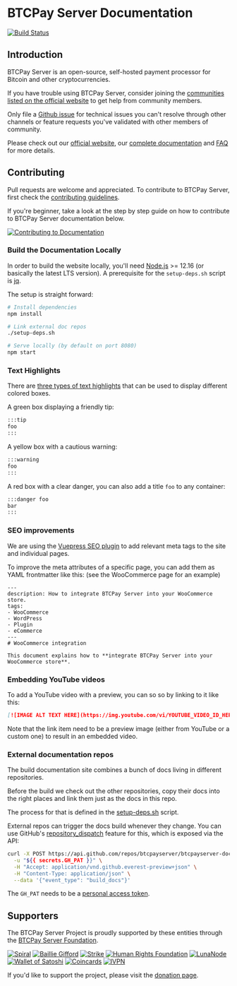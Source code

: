 # BTCPay Server Documentation

[![Build Status](https://github.com/btcpayserver/btcpayserver-doc/workflows/Node%20CI/badge.svg)](https://github.com/btcpayserver/btcpayserver-doc/actions?query=workflow%3A%22Node+CI%22)

## Introduction

BTCPay Server is an open-source, self-hosted payment processor for Bitcoin and other cryptocurrencies.

If you have trouble using BTCPay Server, consider joining the [communities listed on the official website](https://btcpayserver.org/#communityCTA) to get help from community members.

Only file a [Github issue](https://github.com/btcpayserver/btcpayserver/issues) for technical issues you can't resolve through other channels or feature requests you've validated with other members of community.

Please check out our [official website](https://btcpayserver.org/), our [complete documentation](https://github.com/btcpayserver/btcpayserver-doc) and [FAQ](https://github.com/btcpayserver/btcpayserver-doc/tree/master/FAQ#btcpay-frequently-asked-questions-and-common-issues) for more details.

## Contributing

Pull requests are welcome and appreciated. To contribute to BTCPay Server, first check the [contributing guidelines](docs/Contribute/README.md).

If you're beginner, take a look at the step by step guide on how to contribute to BTCPay Server documentation below.

[![Contributing to Documentation](https://img.youtube.com/vi/bSDROcdSSWw/mqdefault.jpg)](https://www.youtube.com/watch?v=bSDROcdSSWw 'How BTCPay Server Works')

### Build the Documentation Locally

In order to build the website locally, you'll need [Node.js](https://nodejs.org/) >= 12.16 (or basically the latest LTS version).
A prerequisite for the `setup-deps.sh` script is [jq](https://stedolan.github.io/jq/).

The setup is straight forward:

```bash
# Install dependencies
npm install

# Link external doc repos
./setup-deps.sh

# Serve locally (by default on port 8080)
npm start
```

### Text Highlights

There are [three types of text highlights](https://vuepress.vuejs.org/guide/markdown.html#custom-containers) that can be used to display different colored boxes.

A green box displaying a friendly tip:

```md
:::tip
foo
:::
```

A yellow box with a cautious warning:

```md
:::warning
foo
:::
```

A red box with a clear danger, you can also add a title `foo` to any container:

```md
:::danger foo
bar
:::
```

### SEO improvements

We are using the [Vuepress SEO plugin](https://www.npmjs.com/package/vuepress-plugin-seo) to add relevant meta tags to the site and individual pages.

To improve the meta attributes of a specific page, you can add them as YAML frontmatter like this: (see the WooCommerce page for an example)

```text
---
description: How to integrate BTCPay Server into your WooCommerce store.
tags:
- WooCommerce
- WordPress
- Plugin
- eCommerce
---
# WooCommerce integration

This document explains how to **integrate BTCPay Server into your WooCommerce store**.
```

### Embedding YouTube videos

To add a YouTube video with a preview, you can so so by linking to it like this:

```md
[![IMAGE ALT TEXT HERE](https://img.youtube.com/vi/YOUTUBE_VIDEO_ID_HERE/mqdefault.jpg)](https://www.youtube.com/watch?v=YOUTUBE_VIDEO_ID_HERE)
```

Note that the link item need to be a preview image (either from YouTube or a custom one) to result in an embedded video.

### External documentation repos

The build documentation site combines a bunch of docs living in different repositories.

Before the build we check out the other repositories, copy their docs into the right places and link them just as the docs in this repo.

The process for that is defined in the [setup-deps.sh](./setup-deps.sh) script.

External repos can trigger the docs build whenever they change.
You can use GitHub's [repository_dispatch](https://help.github.com/en/actions/reference/events-that-trigger-workflows#external-events-repository_dispatch) feature for this, which is exposed via the API:

```sh
curl -X POST https://api.github.com/repos/btcpayserver/btcpayserver-doc/dispatches \
  -u "${{ secrets.GH_PAT }}" \
  -H "Accept: application/vnd.github.everest-preview+json" \
  -H "Content-Type: application/json" \
  --data '{"event_type": "build_docs"}'
```

The `GH_PAT` needs to be a [personal access token](https://help.github.com/en/actions/reference/events-that-trigger-workflows#triggering-new-workflows-using-a-personal-access-token).

## Supporters

The BTCPay Server Project is proudly supported by these entities through the [BTCPay Server Foundation](https://foundation.btcpayserver.org/).

[![Spiral](https://raw.githubusercontent.com/btcpayserver/btcpayserver/master/BTCPayServer/wwwroot/img/readme/supporter_spiral.svg)](https://spiral.xyz)
[![Baillie Gifford](https://raw.githubusercontent.com/btcpayserver/btcpayserver/master/BTCPayServer/wwwroot/img/readme/supporter_bailliegifford.svg)](https://www.bailliegifford.com)
[![Strike](https://raw.githubusercontent.com/btcpayserver/btcpayserver/master/BTCPayServer/wwwroot/img/readme/supporter_strike.svg)](https://strike.me)
[![Human Rights Foundation](https://raw.githubusercontent.com/btcpayserver/btcpayserver/master/BTCPayServer/wwwroot/img/readme/supporter_hrf.svg)](https://hrf.org)
[![LunaNode](https://raw.githubusercontent.com/btcpayserver/btcpayserver/master/BTCPayServer/wwwroot/img/readme/supporter_lunanode.svg)](https://lunanode.com)
[![Wallet of Satoshi](https://raw.githubusercontent.com/btcpayserver/btcpayserver/master/BTCPayServer/wwwroot/img/readme/supporter_walletofsatoshi.svg)](https://walletofsatoshi.com/)
[![Coincards](https://raw.githubusercontent.com/btcpayserver/btcpayserver/master/BTCPayServer/wwwroot/img/readme/supporter_coincards.svg)](https://coincards.com/)
[![IVPN](https://raw.githubusercontent.com/btcpayserver/btcpayserver/master/BTCPayServer/wwwroot/img/readme/supporter_ivpn.svg)](https://ivpn.net/)

If you'd like to support the project, please visit the [donation page](https://btcpayserver.org/donate/).
